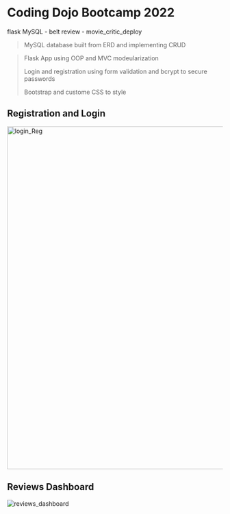 # Coding Dojo Bootcamp 2022
flask MySQL - belt review - movie_critic_deploy

> MySQL database built from ERD and implementing CRUD

> Flask App using OOP and MVC modeularization
> 
> Login and registration using form validation and bcrypt to secure passwords
> 
> Bootstrap and custome CSS to style


## Registration and Login

<img width="800" alt="login_Reg" src="https://user-images.githubusercontent.com/99504059/180506560-05af0e19-4314-4353-b10e-8c7d344f9bd8.png">

## Reviews Dashboard 

![reviews_dashboard](https://user-images.githubusercontent.com/99504059/180506873-8126d087-72b3-4be8-b5fa-be2a947217d2.png)
